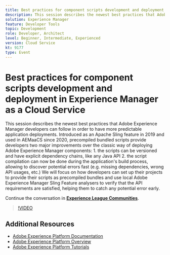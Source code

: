 ```yaml
---
title: Best practices for component scripts development and deployment in Experience Manager as a Cloud Service
description: This session describes the newest best practices that Adobe Experience Manager developers can follow in order to have more predictable application deployments. Introduced as an Apache Sling feature in 2019 and used in AEMaaCS since 2020, precompiled bundled scripts provide developers two major improvements over the classic way of deploying Adobe Experience Manager components - 1. the scripts can be versioned and have explicit dependency chains, like any Java API 2. the script compilation can now be done during the application's build process, allowing to discover potential errors fast (e.g. missing dependencies, wrong API usages, etc.) We will focus on how developers can set up their projects to provide their scripts as precompiled bundles and use local Adobe Experience Manager Sling Feature analysers to verify that the API requirements are satisfied, helping them to catch any potential error early.
solution: Experience Manager
feature: Developer Tools
topic: Development
role: Developer, Architect
level: Beginner, Intermediate, Experienced
version: Cloud Service
kt: 9177
type: Event
---
```

# Best practices for component scripts development and deployment in Experience Manager as a Cloud Service

This session describes the newest best practices that Adobe Experience Manager developers can follow in order to have more predictable application deployments. Introduced as an Apache Sling feature in 2019 and used in AEMaaCS since 2020, precompiled bundled scripts provide developers two major improvements over the classic way of deploying Adobe Experience Manager components: 1. the scripts can be versioned and have explicit dependency chains, like any Java API 2. the script compilation can now be done during the application's build process, allowing to discover potential errors fast (e.g. missing dependencies, wrong API usages, etc.) We will focus on how developers can set up their projects to provide their scripts as precompiled bundles and use local Adobe Experience Manager Sling Feature analysers to verify that the API requirements are satisfied, helping them to catch any potential error early. 

Continue the conversation in **[Experience League Communities](https://adobe.ly/3zJrS0f)**.

>[!VIDEO](https://video.tv.adobe.com/v/337851/?quality=12&learn=on&hidetitle=true)

## Additional Resources

- [Adobe Experience Platform Documentation](https://experienceleague.adobe.com/docs/experience-platform.html)
- [Adobe Experience Platform Overview](https://experienceleague.adobe.com/docs/experience-platform/landing/home.html)
- [Adobe Experience Platform Tutorials](https://experienceleague.adobe.com/docs/platform-learn/tutorials/overview.html?lang=en)
